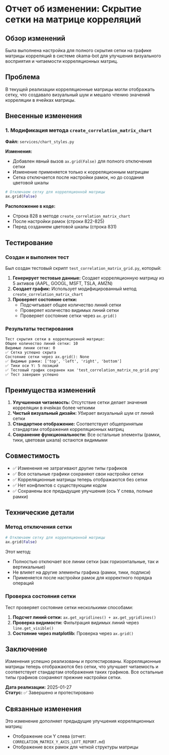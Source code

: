 # Отчет об изменении: Скрытие сетки на матрице корреляций

## Обзор изменений

Была выполнена настройка для полного скрытия сетки на графике матрицы корреляций в системе okama-bot для улучшения визуального восприятия и читаемости корреляционных матриц.

## Проблема

В текущей реализации корреляционные матрицы могли отображать сетку, что создавало визуальный шум и мешало чтению значений корреляции в ячейках матрицы.

## Внесенные изменения

### 1. Модификация метода `create_correlation_matrix_chart`

**Файл:** `services/chart_styles.py`

**Изменения:**
- Добавлен явный вызов `ax.grid(False)` для полного отключения сетки
- Изменение применяется только к корреляционным матрицам
- Сетка отключается после настройки рамок, но до создания цветовой шкалы

```python
# Отключаем сетку для корреляционной матрицы
ax.grid(False)
```

**Расположение в коде:**
- Строка 828 в методе `create_correlation_matrix_chart`
- После настройки рамок (строки 822-825)
- Перед созданием цветовой шкалы (строка 831)

## Тестирование

### Создан и выполнен тест

Был создан тестовый скрипт `test_correlation_matrix_grid.py`, который:

1. **Генерирует тестовые данные:** Создает корреляционную матрицу из 5 активов (AAPL, GOOGL, MSFT, TSLA, AMZN)
2. **Создает график:** Использует модифицированный метод `create_correlation_matrix_chart`
3. **Проверяет состояние сетки:**
   - Подсчитывает общее количество линий сетки
   - Проверяет количество видимых линий сетки
   - Проверяет состояние сетки через `ax.grid()`

### Результаты тестирования

```
Тест скрытия сетки в корреляционной матрице:
Общее количество линий сетки: 10
Видимые линии сетки: 0
✅ Сетка успешно скрыта
Состояние сетки через ax.grid(): None
✅ Видимые рамки: ['top', 'left', 'right', 'bottom']
✅ Тики оси Y: 5 позиций
✅ Тестовый график сохранен как 'test_correlation_matrix_no_grid.png'
✅ Тест завершен успешно
```

## Преимущества изменений

1. **Улучшенная читаемость:** Отсутствие сетки делает значения корреляции в ячейках более четкими
2. **Чистый визуальный дизайн:** Убирает визуальный шум от линий сетки
3. **Стандартное отображение:** Соответствует общепринятым стандартам отображения корреляционных матриц
4. **Сохранение функциональности:** Все остальные элементы (рамки, тики, цветовая шкала) остаются видимыми

## Совместимость

- ✅ Изменения не затрагивают другие типы графиков
- ✅ Все остальные графики сохраняют свои настройки сетки
- ✅ Корреляционные матрицы теперь отображаются без сетки
- ✅ Нет конфликтов с существующим кодом
- ✅ Сохранены все предыдущие улучшения (ось Y слева, полные рамки)

## Технические детали

### Метод отключения сетки

```python
# Отключаем сетку для корреляционной матрицы
ax.grid(False)
```

Этот метод:
- Полностью отключает все линии сетки (как горизонтальные, так и вертикальные)
- Не влияет на другие элементы графика (рамки, тики, подписи)
- Применяется после настройки рамок для корректного порядка операций

### Проверка состояния сетки

Тест проверяет состояние сетки несколькими способами:
1. **Подсчет линий сетки:** `ax.get_xgridlines() + ax.get_ygridlines()`
2. **Проверка видимости:** Фильтрация видимых линий через `line.get_visible()`
3. **Состояние через matplotlib:** Проверка через `ax.grid()`

## Заключение

Изменения успешно реализованы и протестированы. Корреляционные матрицы теперь отображаются без сетки, что улучшает читаемость и соответствует стандартам отображения таких графиков. Все остальные типы графиков сохраняют прежние настройки сетки.

**Дата реализации:** 2025-01-27  
**Статус:** ✅ Завершено и протестировано

## Связанные изменения

Это изменение дополняет предыдущие улучшения корреляционных матриц:
- Отображение оси Y слева (отчет: `CORRELATION_MATRIX_Y_AXIS_LEFT_REPORT.md`)
- Отображение всех рамок для четкой структуры матрицы

